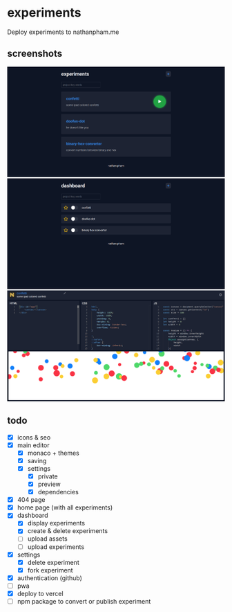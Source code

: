 # experiments
Deploy experiments to nathanpham.me

## screenshots
![landing](/screenshots/landing.png)
![dashboard](/screenshots/dashboard.png)
![editor](/screenshots/editor.png)

## todo
- [x] icons & seo  
- [x] main editor  
    - [x] monaco + themes  
    - [x] saving  
    - [x] settings  
        - [x] private  
        - [x] preview  
        - [x] dependencies  
- [x] 404 page
- [x] home page (with all experiments)  
- [x] dashboard  
    - [x] display experiments  
    - [x] create & delete experiments  
    - [ ] upload assets  
    - [ ] upload experiments  
- [x] settings  
    - [x] delete experiment  
    - [x] fork experiment  
- [x] authentication (github)  
- [ ] pwa  
- [x] deploy to vercel  
- [ ] npm package to convert or publish experiment